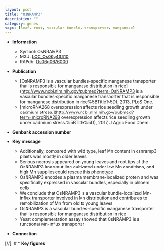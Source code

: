 ```yaml
---
layout: post
title: "OsNRAMP3"
description: ""
category: genes
tags: [leaf, root, vascular bundle, transporter, manganese]
---
```


* **Information**  
    + Symbol: OsNRAMP3  
    + MSU: [LOC_Os06g46310](http://rice.plantbiology.msu.edu/cgi-bin/ORF_infopage.cgi?orf=LOC_Os06g46310)  
    + RAPdb: [Os06g0676000](http://rapdb.dna.affrc.go.jp/viewer/gbrowse_details/irgsp1?name=Os06g0676000)  

* **Publication**  
    + [OsNRAMP3 is a vascular bundles-specific manganese transporter that is responsible for manganese distribution in rice](http://www.ncbi.nlm.nih.gov/pubmed?term=OsNRAMP3 is a vascular bundles-specific manganese transporter that is responsible for manganese distribution in rice%5BTitle%5D), 2013, PLoS One.
    + [microRNA268 overexpression affects rice seedling growth under cadmium stress.](http://www.ncbi.nlm.nih.gov/pubmed?term=microRNA268 overexpression affects rice seedling growth under cadmium stress.%5BTitle%5D), 2017, J Agric Food Chem.

* **Genbank accession number**  

* **Key message**  
    + Additionally, compared with wild type, leaf Mn content in osnramp3 plants was mostly in older leaves
    + Serious necrosis appeared on young leaves and root tips of the OsNRAMP3 knockout line cultivated under low Mn conditions, and high Mn supplies could rescue this phenotype
    + OsNRAMP3 encodes a plasma membrane-localized protein and was specifically expressed in vascular bundles, especially in phloem cells
    + We conclude that OsNRAMP3 is a vascular bundle-localized Mn-influx transporter involved in Mn distribution and contributes to remobilization of Mn from old to young leaves
    + OsNRAMP3 is a vascular bundles-specific manganese transporter that is responsible for manganese distribution in rice
    + Yeast complementation assay showed that OsNRAMP3 is a functional Mn-influx transporter

* **Connection**  

[//]: # * **Key figures**  


